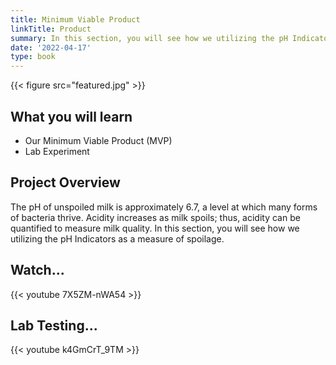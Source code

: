 ```yaml
---
title: Minimum Viable Product
linkTitle: Product
summary: In this section, you will see how we utilizing the pH Indicators as a measure of spoilage.
date: '2022-04-17'
type: book
---
```


{{< figure src="featured.jpg" >}}

## What you will learn

- Our Minimum Viable Product (MVP)
- Lab Experiment

## Project Overview

The pH of unspoiled milk is approximately 6.7, a level at which many forms of bacteria thrive. Acidity increases as milk spoils; thus, acidity can be quantified to measure milk quality. In this section, you will see how we utilizing the pH Indicators as a measure of spoilage.

## Watch...

{{< youtube 7X5ZM-nWA54 >}}


## Lab Testing...
{{< youtube k4GmCrT_9TM >}}

